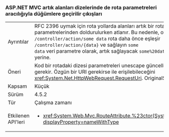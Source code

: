 ### <a name="aspnet-mvc-now-escapes-spaces-in-strings-passed-in-via-route-parameters"></a>ASP.NET MVC artık alanları dizelerinde de rota parametreleri aracılığıyla düğümlere geçirilir çıkışları

|   |   |
|---|---|
|Ayrıntılar|RFC 2396 uymak için rota yollarda alanları artık bir rota eylemi parametrelerinden doldurulurken atlanır. Bu nedenle, oysa <code>/controller/action/some data</code> rota daha önce eşleşir <code>/controller/action/{data}</code> ve sağlayın <code>some data</code> veri parametre olarak, artık sağlayacak <code>some%20data</code> bunun yerine.|
|Öneri|Kod bir rotadaki dizesi parametreleri unescape güncelleştirilmesi gerekir. Özgün bir URI gerekirse ile erişilebileceğini <xref:System.Net.HttpWebRequest.RequestUri>. OriginalString API.|
|Kapsam|Küçük|
|Sürüm|4.5.2|
|Tür|Çalışma zamanı|
|Etkilenen API'leri|<ul><li><xref:System.Web.Mvc.RouteAttribute.%23ctor(System.String)?displayProperty=nameWithType></li></ul>|

